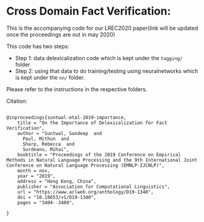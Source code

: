 # Cross Domain Fact Verification: 

This is the accompanying code for our LREC2020 paper(link will be updated once the proceedings are out in may 2020) 

This code has two steps:
- Step 1: data delexicalization code which is kept under the `tagging/` folder
- Step 2: using that data to do training/testing using neuralnetworks which is kept under the `nn/` folder.

Please refer to the instructions in the respective folders.

Citation:
```

@inproceedings{suntwal-etal-2019-importance,
    title = "On the Importance of Delexicalization for Fact Verification",
    author = "Suntwal, Sandeep  and
      Paul, Mithun  and
      Sharp, Rebecca  and
      Surdeanu, Mihai",
    booktitle = "Proceedings of the 2019 Conference on Empirical Methods in Natural Language Processing and the 9th International Joint Conference on Natural Language Processing (EMNLP-IJCNLP)",
    month = nov,
    year = "2019",
    address = "Hong Kong, China",
    publisher = "Association for Computational Linguistics",
    url = "https://www.aclweb.org/anthology/D19-1340",
    doi = "10.18653/v1/D19-1340",
    pages = "3404--3409",
    
}
```
